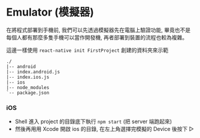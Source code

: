 # Emulator (模擬器)
在將程式部署到手機前, 我們可以先透過模擬器先在電腦上驗證功能, 畢竟也不是每個人都有那麼多隻手機可以當作開發機, 再者部署到裝置的流程也較為複雜。

這邊一樣使用 `react-native init FirstProject` 創建的資料夾來示範

```
./
|-- android
|-- index.android.js
|-- index.ios.js
|-- ios
|-- node_modules
`-- package.json
```

### iOS
* Shell 進入 project 的目錄底下執行 `npm start` (把 server 端跑起來)
* 然後再用用 Xcode 開啟 ios 的目錄, 在左上角選擇完模擬的 Device 後按下 ▷